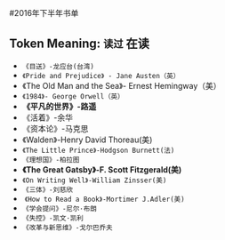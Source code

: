 #2016年下半年书单

## Token Meaning: `读过`  **在读**




*  `《目送》-龙应台(台湾)`
*  `《Pride and Prejudice》 - Jane Austen（英）`
*   《The Old Man and the Sea》- Ernest Hemingway（美）
*   `《1984》- George Orwell（英）`
*   **《平凡的世界》-路遥**
*   《活着》-余华
*   《资本论》-马克思
*   《Walden》-Henry David Thoreau(美)
*   `《The Little Prince》-Hodgson Burnett(法)`
*    `《理想国》-柏拉图`
*    **《The Great Gatsby》-F. Scott Fitzgerald(美)**
*    `《On Writing Well》-William Zinsser(美)`
*    `《三体》-刘慈欣`
*  `《How to Read a Book》-Mortimer J.Adler(美)`
*   `《学会提问》-尼尔·布朗`
*   `《失控》-凯文·凯利`
* `《改革与新思维》-戈尔巴乔夫`
